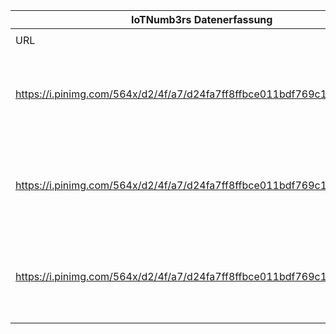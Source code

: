|IoTNumb3rs Datenerfassung|||||||||||
| ---- | ---- | ---- | ---- | ---- | ---- | ---- | ---- | ---- | ---- | ---- |
||||||||||||
|URL|home_url|filename|device_class|device_count|market_class|market_volume|prognosis_year|publication_year|authorship_class|Dropbox folder|
|https://i.pinimg.com/564x/d2/4f/a7/d24fa7ff8ffbce011bdf769c1b3a3281.jpg|http://blog.wiwo.de/look-at-it/2014/06/10/internet-der-dinge-von-2-billionen-dollar-umsatz-2013-auf-7-billionen-dollar-im-jahr-2020/|file7_d24fa7ff8ffbce011bdf769c1b3a3281.jpg|||revenue|5.649E+12|2019|2014|blogger|MariaMarg/20190115-2100|
|https://i.pinimg.com/564x/d2/4f/a7/d24fa7ff8ffbce011bdf769c1b3a3281.jpg|http://blog.wiwo.de/look-at-it/2014/06/10/internet-der-dinge-von-2-billionen-dollar-umsatz-2013-auf-7-billionen-dollar-im-jahr-2020/|file7_d24fa7ff8ffbce011bdf769c1b3a3281.jpg|||revenue|7.065E+12|2020|2014|blogger|MariaMarg/20190115-2100|
|https://i.pinimg.com/564x/d2/4f/a7/d24fa7ff8ffbce011bdf769c1b3a3281.jpg|http://blog.wiwo.de/look-at-it/2014/06/10/internet-der-dinge-von-2-billionen-dollar-umsatz-2013-auf-7-billionen-dollar-im-jahr-2020/|file7_d24fa7ff8ffbce011bdf769c1b3a3281.jpg|||size|28100000000|2020|2014|blogger|MariaMarg/20190115-2100|
